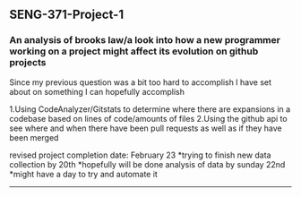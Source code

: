 ## SENG-371-Project-1

### An analysis of brooks law/a look into how a new programmer working on a project might affect its evolution on github projects

Since my previous question was a bit too hard to accomplish I have set about on something I can hopefully accomplish

1.Using CodeAnalyzer/Gitstats to determine where there are expansions in a codebase based on lines of code/amounts of files
2.Using the github api to see where and when there have been pull requests as well as if they have been merged

revised project completion date: February 23
*trying to finish new data collection by 20th
*hopefully will be done analysis of data by sunday 22nd
*might have a day to try and automate it



-----------------------------------------------------------------------------------------------------------------------------





